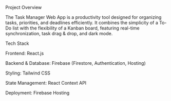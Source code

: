 ﻿Project Overview

The Task Manager Web App is a productivity tool designed for organizing tasks, priorities, and deadlines efficiently. It combines the simplicity of a To-Do list with the flexibility of a Kanban board, featuring real-time synchronization, task drag & drop, and dark mode.

Tech Stack

Frontend: React.js

Backend & Database: Firebase (Firestore, Authentication, Hosting)

Styling: Tailwind CSS

State Management: React Context API

Deployment: Firebase Hosting
